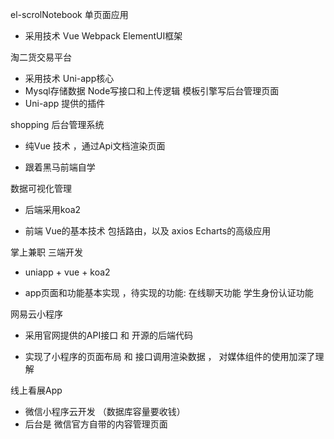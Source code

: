 el-scrolNotebook 单页面应用

- 采用技术  Vue   Webpack  ElementUI框架

淘二货交易平台 

- 采用技术 Uni-app核心 
- Mysql存储数据  Node写接口和上传逻辑    模板引擎写后台管理页面
- Uni-app 提供的插件 

 shopping 后台管理系统

- 纯Vue 技术  ，通过Api文档渲染页面  

- 跟着黑马前端自学 

数据可视化管理

- 后端采用koa2

- 前端 Vue的基本技术 包括路由，以及 axios  Echarts的高级应用

掌上兼职  三端开发 

- uniapp  + vue   + koa2

- app页面和功能基本实现  ，待实现的功能: 在线聊天功能   学生身份认证功能 

网易云小程序 

- 采用官网提供的API接口  和  开源的后端代码

- 实现了小程序的页面布局 和  接口调用渲染数据 ， 对媒体组件的使用加深了理解

线上看展App

* 微信小程序云开发 （数据库容量要收钱）
* 后台是 微信官方自带的内容管理页面 